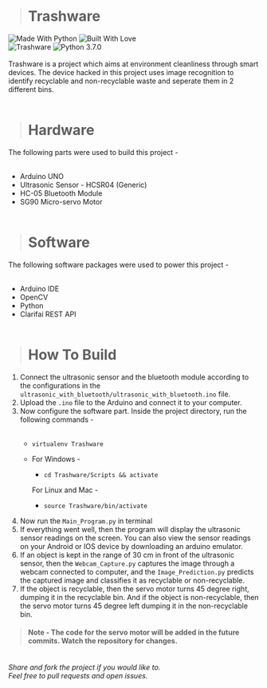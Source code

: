 > # Trashware 
![Made With Python](https://forthebadge.com/images/badges/made-with-python.svg) ![Built With Love](https://forthebadge.com/images/badges/built-with-love.svg)<br>
![Trashware](https://img.shields.io/badge/Trashware--blue.svg) ![Python 3.7.0](https://img.shields.io/badge/Python-3.7.0-brightgreen.svg)<br><br>
Trashware is a project which aims at environment cleanliness through smart devices. The device hacked in this project uses image recognition to identify recyclable and non-recyclable waste and seperate them in 2 different bins. <br><br>
> # Hardware 
The following parts were used to build this project -<br><br>
+   Arduino UNO
+   Ultrasonic Sensor - HCSR04 (Generic)
+   HC-05 Bluetooth Module
+   SG90 Micro-servo Motor<br><br>
> # Software 
The following software packages were used to power this project -<br><br>
+   Arduino IDE
+   OpenCV
+   Python
+   Clarifai REST API<br><br>
> # How To Build
1. Connect the ultrasonic sensor and the bluetooth module according to the configurations in the <code>ultrasonic_with_bluetooth/ultrasonic_with_bluetooth.ino</code> file.
2. Upload the <code>.ino</code> file to the Arduino and connect it to your computer.
3. Now configure the software part. Inside the project directory, run the following commands -<br><br>
   +   <pre><code>virtualenv Trashware</code></pre>
   +   For Windows -<br>
        +   <pre><code>cd Trashware/Scripts && activate</code></pre>
       For Linux and Mac -<br>
        +   <pre><code>source Trashware/bin/activate</code></pre>
4. Now run the ``Main_Program.py`` in terminal
5. If everything went well, then the program will display the ultrasonic sensor readings on the screen. You can also view the sensor readings on your Android or IOS device by downloading an arduino emulator.
6. If an object is kept in the range of 30 cm in front of the ultrasonic sensor, then the ``Webcam_Capture.py`` captures the image through a webcam connected to computer, and the ``Image_Prediction.py`` predicts the captured image and classifies it as recyclable or non-recyclable.
7. If the object is recyclable, then the servo motor turns 45 degree right, dumping it in the recyclable bin. And if the object is non-recyclable, then the servo motor turns 45 degree left dumping it in the non-recyclable bin. 
> #### Note - The code for the servo motor will be added in the future commits. Watch the repository for changes.
<br>
<em>Share and fork the project if you would like to.</em><br>
<em>Feel free to pull requests and open issues.</em>
